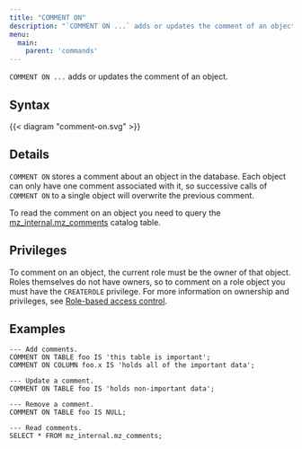 ```yaml
---
title: "COMMENT ON"
description: "`COMMENT ON ...` adds or updates the comment of an object."
menu:
  main:
    parent: 'commands'
---
```


`COMMENT ON ...` adds or updates the comment of an object.

## Syntax

{{< diagram "comment-on.svg" >}}

## Details

`COMMENT ON` stores a comment about an object in the database. Each object can only have one
comment associated with it, so successive calls of `COMMENT ON` to a single object will overwrite
the previous comment.

To read the comment on an object you need to query the [mz_internal.mz_comments](/sql/system-catalog/mz_internal/#mz_comments)
catalog table.

## Privileges

To comment on an object, the current role must be the owner of that object. Roles themselves do not
have owners, so to comment on a role object you must have the `CREATEROLE` privilege. For more
information on ownership and privileges, see [Role-based access control](/manage/access-control/rbac).

## Examples

```mzsql
--- Add comments.
COMMENT ON TABLE foo IS 'this table is important';
COMMENT ON COLUMN foo.x IS 'holds all of the important data';

--- Update a comment.
COMMENT ON TABLE foo IS 'holds non-important data';

--- Remove a comment.
COMMENT ON TABLE foo IS NULL;

--- Read comments.
SELECT * FROM mz_internal.mz_comments;
```

